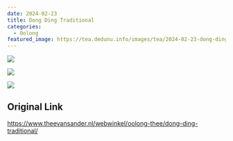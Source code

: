 ```yaml
---
date: 2024-02-23
title: Dong Ding Traditional
categories:
  - Oolong
featured_image: https://tea.dedunu.info/images/tea/2024-02-23-dong-ding-traditional-1.jpg
---
```


![](https://tea.dedunu.info/images/tea/2024-02-23-dong-ding-traditional-2.jpg)

![](https://tea.dedunu.info/images/tea/2024-02-23-dong-ding-traditional-3.jpg)

![](https://tea.dedunu.info/images/tea/2024-02-23-dong-ding-traditional-4.jpg)

## Original Link

<https://www.theevansander.nl/webwinkel/oolong-thee/dong-ding-traditional/>
